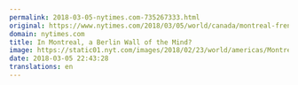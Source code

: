 ```yaml
---
permalink: 2018-03-05-nytimes.com-735267333.html
original: https://www.nytimes.com/2018/03/05/world/canada/montreal-french-english-divide.html?partner=rss&amp;emc=rss
domain: nytimes.com
title: In Montreal, a Berlin Wall of the Mind?
image: https://static01.nyt.com/images/2018/02/23/world/americas/Montreal-slide-E1MC/Montreal-slide-E1MC-mediumThreeByTwo440.jpg
date: 2018-03-05 22:43:28
translations: en
---
```



